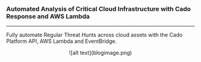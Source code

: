 ### Automated Analysis of Critical Cloud Infrastructure with Cado Response and AWS Lambda
-------
Fully automate Regular Threat Hunts across cloud assets with the Cado Platform API, AWS Lambda and EventBridge. 

<p align="center">
  ![alt text](blogimage.png)
</p>
